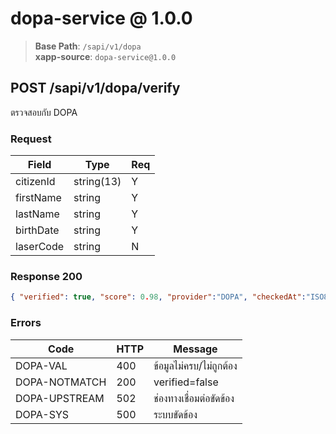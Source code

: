 # dopa-service @ 1.0.0

> **Base Path**: `/sapi/v1/dopa`  
> **xapp-source**: `dopa-service@1.0.0`

## POST /sapi/v1/dopa/verify
ตรวจสอบกับ DOPA

### Request
| Field | Type | Req |
|---|---|---|
| citizenId | string(13) | Y |
| firstName | string | Y |
| lastName | string | Y |
| birthDate | string | Y |
| laserCode | string | N |

### Response 200
```json
{ "verified": true, "score": 0.98, "provider":"DOPA", "checkedAt":"ISO8601" }
```

### Errors
| Code | HTTP | Message |
|---|---|---|
| DOPA-VAL | 400 | ข้อมูลไม่ครบ/ไม่ถูกต้อง |
| DOPA-NOTMATCH | 200 | verified=false |
| DOPA-UPSTREAM | 502 | ช่องทางเชื่อมต่อขัดข้อง |
| DOPA-SYS | 500 | ระบบขัดข้อง |
